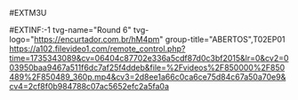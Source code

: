 #EXTM3U
 
#EXTINF:-1 tvg-name="Round 6" tvg-logo="https://encurtador.com.br/hM4pm" group-title="ABERTOS",T02EP01
https://a102.filevideo1.com/remote_control.php?time=1735343089&cv=06404c87702e336a5cdf87d0c3bf2015&lr=0&cv2=003950baa9467a511f6dc7af25f4ddeb&file=%2Fvideos%2F850000%2F850489%2F850489_360p.mp4&cv3=2d8ee1a66c0ca6ce75d84c67a50a70e9&cv4=2cf8f0b984788c07ac5652efc2a5fa0a
